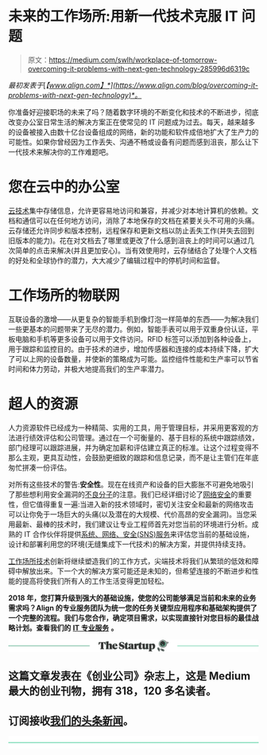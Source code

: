 # 未来的工作场所:用新一代技术克服 IT 问题

> 原文：<https://medium.com/swlh/workplace-of-tomorrow-overcoming-it-problems-with-next-gen-technology-285996d6319c>

*最初发表于*[*【www.align.com】*](https://www.align.com/blog/overcoming-it-problems-with-next-gen-technology)*。*

你准备好迎接职场的未来了吗？随着数字环境的不断变化和技术的不断进步，彻底改变办公室日常生活的解决方案正在使常见的 IT 问题成为过去。每天，越来越多的设备被接入由数十亿台设备组成的网络，新的功能和软件成倍地扩大了生产力的可能性。如果你曾经因为工作丢失、沟通不畅或设备有问题而感到沮丧，那么让下一代技术来解决你的工作难题吧。

# 您在云中的办公室

[云技术](https://www.align.com/blog/cloud-computing)集中存储信息，允许更容易地访问和兼容，并减少对本地计算机的依赖。文档和通信可以在任何地方访问，消除了本地保存的文档在紧要关头不可用的头痛。云存储还允许同步和版本控制，远程保存和更新文档以防止丢失工作(并失去回到旧版本的能力)。花在对文档去了哪里或更改了什么感到沮丧上的时间可以通过几次简单的点击来解决(并且更加安心)。当有效使用时，云存储结合了处理个人文档的好处和全球协作的潜力，大大减少了编辑过程中的停机时间和监督。

# 工作场所的物联网

互联设备的激增——从更复杂的智能手机到像灯泡一样简单的东西——为解决我们一些更基本的问题带来了无尽的潜力。例如，智能手表可以用于双重身份认证，平板电脑和手机等更多设备可以用于文件访问。RFID 标签可以添加到各种设备上，用于跟踪和监控目的。由于技术的进步，增加传感器和连接的成本持续下降，扩大了可以上网的设备数量，并使新的策略成为可能。监控组件性能和生产率可以节省时间和体力劳动，并极大地提高我们的生产率潜力。

# 超人的资源

人力资源软件已经成为一种精简、实用的工具，用于管理目标，并采用更客观的方法进行绩效评估和公司管理。通过在一个可衡量的、基于目标的系统中跟踪绩效，部门经理可以跟踪进展，并为确定加薪和评估建立真正的标准。让这个过程变得不那么主观，更具互动性，会鼓励更细致的跟踪和信息记录，而不是让主管们在年底匆忙拼凑一份评估。

对所有这些技术的警告:**安全性**。现在在线资产和设备的巨大膨胀不可避免地吸引了那些想利用安全漏洞的[不良分子](https://www.align.com/blog/biggest-cybersecurity-disasters-2017-that-make-you-wannacry)的注意。我们已经详细讨论了[网络安全](https://www.align.com/blog/2018-cybersecurity-trends-investment-firms)的重要性，但它值得重复一遍:当进入新的技术领域时，密切关注安全和最新的网络攻击可以让你免于一场巨大的头痛(以及潜在的大规模、代价高昂的安全漏洞)。当您采用最新、最棒的技术时，我们建议让专业工程师首先对您当前的环境进行分析。成熟的 IT 合作伙伴将提供[系统、网络、安全(SNS)服务](https://www.align.com/professional-services/systems-networks)来评估您当前的基础设施，设计和部署利用您的环境(无缝集成下一代技术)的解决方案，并提供持续支持。

[工作场所技术](https://www.align.com/professional-services/workplace-technology)创新将继续塑造我们的工作方式，尖端技术将我们从繁琐的低效和障碍中解放出来。下一个大的解决方案可能还是未知的，但希望连接的不断进步和性能的提高将使我们所有人的工作生活变得更加轻松。

**2018 年，您打算升级到强大的基础设施，使您的公司能够满足当前和未来的业务需求吗？Align 的专业服务团队为统一您的任务关键型应用程序和基础架构提供了一个完整的流程。我们与您合作，确定项目需求，以实现直接针对您目标的最佳战略计划。查看我们的** [**IT 专业服务**](https://www.align.com/professional-services) **。**

[![](img/308a8d84fb9b2fab43d66c117fcc4bb4.png)](https://medium.com/swlh)

## 这篇文章发表在《创业公司》杂志上，这是 Medium 最大的创业刊物，拥有 318，120 多名读者。

## 订阅接收[我们的头条新闻](http://growthsupply.com/the-startup-newsletter/)。

[![](img/b0164736ea17a63403e660de5dedf91a.png)](https://medium.com/swlh)